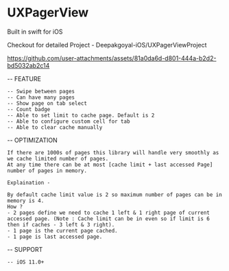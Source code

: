 # UXPagerView
Built in swift for iOS

Checkout for detailed Project - Deepakgoyal-iOS/UXPagerViewProject


https://github.com/user-attachments/assets/81a0da6d-d801-444a-b2d2-bd5032ab2c14




-- FEATURE

    -- Swipe between pages
    -- Can have many pages
    -- Show page on tab select
    -- Count badge
    -- Able to set limit to cache page. Default is 2
    -- Able to configure custom cell for tab
    -- Able to clear cache manually
    

-- OPTIMIZATION 

    If there are 1000s of pages this library will handle very smoothly as we cache limited number of pages.
    At any time there can be at most [cache limit + last accessed Page] number of pages in memory.
                  
    Explaination - 
                  
    By default cache limit value is 2 so maximum number of pages can be in memory is 4.
    How ?
    - 2 pages define we need to cache 1 left & 1 right page of current accessed page. (Note : Cache limit can be in even so if limit is 6 then if caches - 3 left & 3 right).
    - 1 page is the current page cached.
    - 1 page is last accessed page.
                  
                  

-- SUPPORT 

    -- iOS 11.0+
